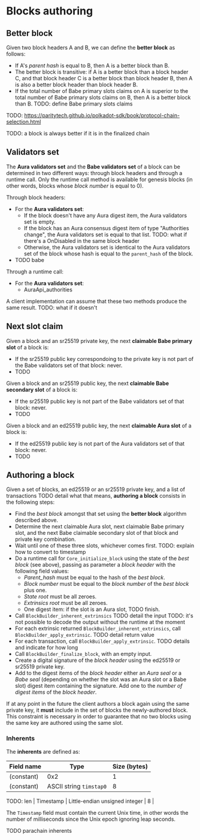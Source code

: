 # Blocks authoring

## Better block

Given two block headers A and B, we can define the **better block** as follows:

- If A's *parent hash* is equal to B, then A is a better block than B.
- The better block is transitive: if A is a better block than a block header C, and that block header C is a better block than block header B, then A is also a better block header than block header B.
- If the total number of Babe primary slots claims on A is superior to the total number of Babe primary slots claims on B, then A is a better block than B. TODO: define Babe primary slots claims

TODO: https://paritytech.github.io/polkadot-sdk/book/protocol-chain-selection.html

TODO: a block is always better if it is in the finalized chain

## Validators set

The **Aura validators set** and the **Babe validators set** of a block can be determined in two different ways: through block headers and through a runtime call. Only the runtime call method is available for genesis blocks (in other words, blocks whose *block number* is equal to 0).

Through block headers:

- For the **Aura validators set**:
    - If the block doesn't have any Aura digest item, the Aura validators set is empty.
    - If the block has an Aura consensus digest item of type "Authorities change", the Aura validators set is equal to that list. TODO: what if there's a OnDisabled in the same block header
    - Otherwise, the Aura validators set is identical to the Aura validators set of the block whose hash is equal to the `parent_hash` of the block.
- TODO babe

Through a runtime call:

- For the **Aura validators set**:
    - AuraApi_authorities

A client implementation can assume that these two methods produce the same result. TODO: what if it doesn't

## Next slot claim

Given a block and an sr25519 private key, the next **claimable Babe primary slot** of a block is:

- If the sr25519 public key correspondoing to the private key is not part of the Babe validators set of that block: never.
- TODO

Given a block and an sr25519 public key, the next **claimable Babe secondary slot** of a block is:

- If the sr25519 public key is not part of the Babe validators set of that block: never.
- TODO

Given a block and an ed25519 public key, the next **claimable Aura slot** of a block is:

- If the ed25519 public key is not part of the Aura validators set of that block: never.
- TODO

## Authoring a block

Given a set of blocks, an ed25519 or an sr25519 private key, and a list of transactions TODO detail what that means, **authoring a block** consists in the following steps:

- Find the *best block* amongst that set using the **better block** algorithm described above.
- Determine the next claimable Aura slot, next claimable Babe primary slot, and the next Babe claimable secondary slot of that block and private key combination.
- Wait until one of these three slots, whichever comes first. TODO: explain how to convert to timestamp
- Do a runtime call for `Core_initialize_block` using the state of the *best block* (see above), passing as parameter a *block header* with the following field values:
  - *Parent_hash* must be equal to the hash of the *best block*.
  - *Block number* must be equal to the *block number* of the *best block* plus one.
  - *State root* must be all zeroes.
  - *Extrinsics root* must be all zeroes.
  - One digest item: if the slot is an Aura slot, TODO finish.
- Call `BlockBuilder_inherent_extrinsics` TODO detail the input  TODO: it's not possible to decode the output without the runtime at the moment
- For each extrinsic returned `BlockBuilder_inherent_extrinsics`, call `BlockBuilder_apply_extrinsic`. TODO detail return value
- For each transaction, call `BlockBuilder_apply_extrinsic`. TODO details and indicate for how long
- Call `BlockBuilder_finalize_block`, with an empty input.
- Create a digital signature of the *block header* using the ed25519 or sr25519 private key.
- Add to the digest items of the *block header* either an *Aura seal* or a *Babe seal* (depending on whether the slot was an Aura slot or a Babe slot) digest item containing the signature. Add one to the *number of digest items* of the *block header*.

If at any point in the future the client authors a block again using the same private key, it **must** include in the set of blocks the newly-authored block.
This constraint is necessary in order to guarantee that no two blocks using the same key are authored using the same slot.

### Inherents

The **inherents** are defined as:

| Field name         | Type      | Size (bytes)   |
| ------------------ | --------- | -------------- |
| (constant) | 0x2 | 1 |
| (constant) | ASCII string `timstap0` | 8 |
TODO: len
| Timestamp | Little-endian unsigned integer | 8 |

The `Timestamp` field must contain the current Unix time, in other words the number of milliseconds since the Unix epoch ignoring leap seconds.

TODO parachain inherents
